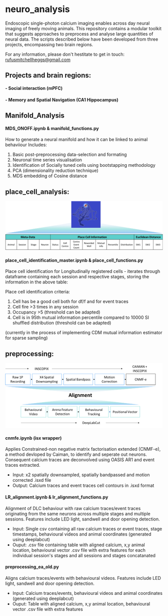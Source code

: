 # neuro_analysis
Endoscopic single-photon calcium imaging enables across day neural imaging of freely moving animals.  This repository contains a modular toolkit that suggests approaches to preprocess and analyse large quantities of neural data.  The scripts described below have been developed from three projects, encompassing two brain regions.  

For any information, please don't hestitate to get in touch: rufusmitchellheggs@gmail.com

## Projects and brain regions:
#### - Social interaction (mPFC)  
#### - Memory and Spatial Navigation (CA1 Hippocampus)

## Manifold_Analysis
#### MDS_ONOFF.ipynb & manifold_functions.py
How to generate a neural manifold and how it can be linked to animal behaviiour
Includes:
1. Basic post-preprocessing data-selection and formating
2. Neuronal time series visualisation
3. Identification of Socially tuned cells using bootstapping methodology
3. PCA (dimensionality reduction technique)
4. MDS embedding of Cosine distance

## place_cell_analysis: 

![alt text](https://github.com/rufusmitchellheggs/neuro_analysis/blob/master/place_cell_analysis/place_cell_table.png)

#### place_cell_identification_master.ipynb & place_cell_functions.py   
Place cell identification for Longitudinally registered cells - iterates through dataframe containing each session and respective stages, storing the information in the above table:  

Place cell identification criteria:  
1. Cell has be a good cell both for df/f and for event traces  
2. Cell fire >3 times in any session  
3. Occupancy >5 (threshold can be adapted)  
4. Cell is in 95th mutual information percentile compared to 10000 SI shuffled distribution (threshold can be adapted)

(currently in the process of implementing CDM mutual information estimator for sparse sampling)

## preprocessing: 

![alt text](https://github.com/rufusmitchellheggs/neuro_analysis/blob/master/preprocessing/preprocessing_pipeline.png)

#### cnmfe.ipynb (isx wrapper)
Applies Constrained-non negative matrix factorisation extended (CNMF-e), a method devloped by Caiman, to identify and seperate out neurons.  Consequent calcium traces are deconvolved using OASIS AR1 and event traces extracted.  
- Input: x2 spatially downsampled, spatially bandpassed and motion corrected .isxd file  
- Output: Calcium traces and event traces cell contours in .isxd format

#### LR_alignment.ipynb & lr_alignment_functions.py
Alignment of DLC behaviour with raw calcium traces/event traces originating from the same neurons across multiple stages and multiple sessions.  Features include LED light, sandwell and door opening detection.  
- Input: Single csv containing all raw calcium traces or event traces, stage timestamps, behavioural videos and animal coordinates (generated using deeplabcut)  
- Ouput: .csv file containing table with aligned calcium, x,y animal location, behavioural vector .csv file with extra features for each individual session's stages and all sessions and stages concatanated

#### preprocessing_ea_old.py   
Aligns calcium traces/events with behavioural videos.  Features include LED light, sandwell and door opening detection.  
- Input: Calcium traces/events, behavioural videos and animal coordinates (generated using deeplabcut)  
- Ouput: Table with aligned calcium, x,y animal location, behavioural vector .csv file with extra features

  



